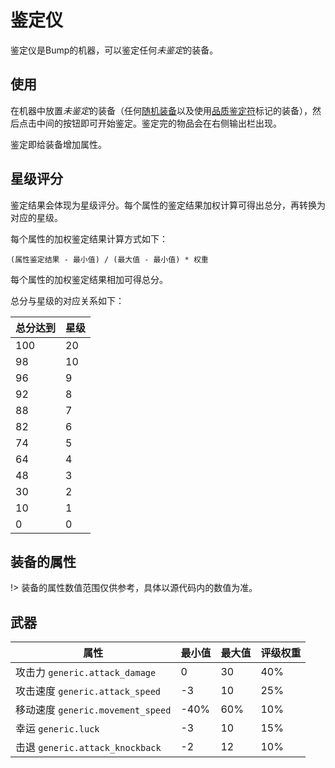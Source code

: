 # 鉴定仪

鉴定仪是Bump的机器，可以鉴定任何*未鉴定*的装备。

## 使用

在机器中放置*未鉴定*的装备（任何[随机装备](./Random-Equipment)以及使用[品质鉴定符](./Quality-Identifiers)标记的装备），然后点击中间的按钮即可开始鉴定。鉴定完的物品会在右侧输出栏出现。

鉴定即给装备增加属性。

## 星级评分

鉴定结果会体现为星级评分。每个属性的鉴定结果加权计算可得出总分，再转换为对应的星级。

每个属性的加权鉴定结果计算方式如下：

`(属性鉴定结果 - 最小值) / (最大值 - 最小值) * 权重`

每个属性的加权鉴定结果相加可得总分。

总分与星级的对应关系如下：

| 总分达到 | 星级 |
| --- | ----- |
| 100 | 20 |
| 98 | 10 |
| 96 | 9 |
| 92 | 8 |
| 88 | 7 |
| 82 | 6 |
| 74 | 5 |
| 64 | 4 |
| 48 | 3 |
| 30 | 2 |
| 10 | 1 |
| 0 | 0 |

## 装备的属性

!> 装备的属性数值范围仅供参考，具体以源代码内的数值为准。

## 武器

| 属性 | 最小值 | 最大值 | 评级权重 |
| --- | ----- | ----- | ------ |
| 攻击力 `generic.attack_damage` | 0 | 30 | 40% |
| 攻击速度 `generic.attack_speed` | -3 | 10 | 25% |
| 移动速度 `generic.movement_speed` | -40% | 60% | 10% |
| 幸运 `generic.luck` | -3 | 10 | 15% |
| 击退 `generic.attack_knockback` | -2 | 12 | 10% |
